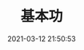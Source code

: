 ﻿---
pageComponent: 
  name: Catalogue
  data: 
    key: 02.基本功
    imgUrl: /img/web.png
    description: 计算机基础知识
title: 基本功
date: 2021-03-12 21:50:53
permalink: /base
sidebar: false
article: false
comment: false
editLink: false
---

